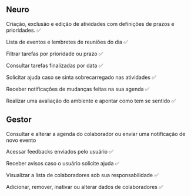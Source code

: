 ## Neuro

Criação, exclusão e edição de atividades com definições de prazos e prioridades. ✅

Lista de eventos e lembretes de reuniões do dia ✅

Filtrar tarefas por prioridade ou prazo ✅

Consultar tarefas finalizadas por data ✅

Solicitar ajuda caso se sinta sobrecarregado nas atividades ✅

Receber notificações de mudanças feitas na sua agenda ✅

Realizar uma avaliação do ambiente e apontar como tem se sentido ✅

## Gestor

Consultar e alterar a agenda do colaborador ou enviar uma notificação de novo evento

Acessar feedbacks enviados pelo usuário ✅

Receber avisos caso o usuário solicite ajuda ✅

Visualizar a lista de colaboradores sob sua responsabilidade ✅

Adicionar, remover, inativar ou alterar dados de colaboradores ✅
